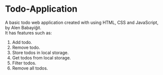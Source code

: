 # Todo-Application
A basic todo web application created with using HTML, CSS and JavaScript, by Alen Babayiğit.<br>
It has features such as:
<ol>
    <li>Add todo.</li>
    <li>Remove todo.</li>
    <li>Store todos in local storage.</li>
    <li>Get todos from local storage.</li>
    <li>Filter todos.</li>
    <li>Remove all todos.</li>
<ol>
